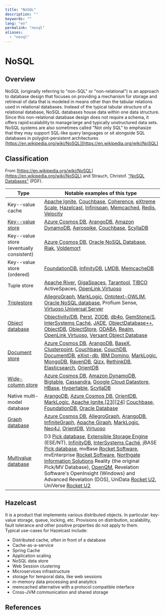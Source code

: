 ```yaml
---
title: "NoSQL"
description: ""
keywords: ""
lang: "en"
permalink: "nosql"
aliases:
  - "nosql"
---
```



# NoSQL

## Overview

NoSQL (originally referring to "non-SQL" or "non-relational") is an approach to database design that focuses on providing a mechanism for storage and retrieval of data that is modeled in means other than the tabular relations used in relational databases. Instead of the typical tabular structure of a relational database, NoSQL databases house data within one data structure. Since this non-relational database design does not require a schema, it offers rapid scalability to manage large and typically unstructured data sets. NoSQL systems are also sometimes called "Not only SQL" to emphasize that they may support SQL-like query languages or sit alongside SQL databases in polyglot-persistent architectures [https://en.wikipedia.org/wiki/NoSQL](https://en.wikipedia.org/wiki/NoSQL)

## Classification

From [https://en.wikipedia.org/wiki/NoSQL](https://en.wikipedia.org/wiki/NoSQL) and Strauch, Christof. ["NoSQL Databases"](http://www.christof-strauch.de/nosqldbs.pdf) (PDF).

|                                                  Type                                                   |                                                                                                                                                                                                                                                                                                                                                                                                                                                                                                                                                             Notable examples of this type                                                                                                                                                                                                                                                                                                                                                                                                                                                                                                                                                              |
|---------------------------------------------------------------------------------------------------------|--------------------------------------------------------------------------------------------------------------------------------------------------------------------------------------------------------------------------------------------------------------------------------------------------------------------------------------------------------------------------------------------------------------------------------------------------------------------------------------------------------------------------------------------------------------------------------------------------------------------------------------------------------------------------------------------------------------------------------------------------------------------------------------------------------------------------------------------------------------------------------------------------------------------------------------------------------------------------------------------------------------------------------------------------------------------------------------------------------------------------------------------------------|
| Key--value cache                                                                                        | [Apache Ignite](https://en.wikipedia.org/wiki/Apache_Ignite "Apache Ignite"), [Couchbase](https://en.wikipedia.org/wiki/Couchbase "Couchbase"), [Coherence](https://en.wikipedia.org/wiki/Oracle_Coherence "Oracle Coherence"), [eXtreme Scale](https://en.wikipedia.org/wiki/IBM_WebSphere_eXtreme_Scale "IBM WebSphere eXtreme Scale"), [Hazelcast](https://en.wikipedia.org/wiki/Hazelcast "Hazelcast"), [Infinispan](https://en.wikipedia.org/wiki/Infinispan "Infinispan"), [Memcached](https://en.wikipedia.org/wiki/Memcached "Memcached"), [Redis](https://en.wikipedia.org/wiki/Redis "Redis"), [Velocity](<https://en.wikipedia.org/wiki/Velocity_(memory_cache)> "Velocity (memory cache)")                                                                                                                                                                                                                                                                                                                                                                                                                                                   |
| [Key--value store](https://en.wikipedia.org/wiki/Key–value_database "Key–value database")               | [Azure Cosmos DB](https://en.wikipedia.org/wiki/Azure_Cosmos_DB "Azure Cosmos DB"), [ArangoDB](https://en.wikipedia.org/wiki/ArangoDB "ArangoDB"), [Amazon DynamoDB](https://en.wikipedia.org/wiki/Amazon_DynamoDB "Amazon DynamoDB"), [Aerospike](<https://en.wikipedia.org/wiki/Aerospike_(database)> "Aerospike (database)"), [Couchbase](https://en.wikipedia.org/wiki/Couchbase "Couchbase"), [ScyllaDB](<https://en.wikipedia.org/wiki/Scylla_(database)> "Scylla (database)")                                                                                                                                                                                                                                                                                                                                                                                                                                                                                                                                                                                                                                                                       |
| Key--value store (eventually consistent)                                                                | [Azure Cosmos DB](https://en.wikipedia.org/wiki/Azure_Cosmos_DB "Azure Cosmos DB"), [Oracle NoSQL Database](https://en.wikipedia.org/wiki/Oracle_NoSQL_Database "Oracle NoSQL Database"), [Riak](https://en.wikipedia.org/wiki/Riak "Riak"), [Voldemort](<https://en.wikipedia.org/wiki/Voldemort_(distributed_data_store)> "Voldemort (distributed data store)")                                                                                                                                                                                                                                                                                                                                                                                                                                                                                                                                                                                                                                                                                                                                                                                        |
| Key--value store (ordered)                                                                              | [FoundationDB](https://en.wikipedia.org/wiki/FoundationDB "FoundationDB"), [InfinityDB](https://en.wikipedia.org/wiki/InfinityDB "InfinityDB"), [LMDB](https://en.wikipedia.org/wiki/Lightning_Memory-Mapped_Database "Lightning Memory-Mapped Database"), [MemcacheDB](https://en.wikipedia.org/wiki/MemcacheDB "MemcacheDB")                                                                                                                                                                                                                                                                                                                                                                                                                                                                                                                                                                                                                                                                                                                                                                                                                         |
| Tuple store                                                                                             | [Apache River](https://en.wikipedia.org/wiki/Jini "Jini"), [GigaSpaces](https://en.wikipedia.org/wiki/GigaSpaces "GigaSpaces"), [Tarantool](https://en.wikipedia.org/wiki/Tarantool "Tarantool"), [TIBCO](https://en.wikipedia.org/wiki/TIBCO_Software "TIBCO Software") ActiveSpaces, [OpenLink Virtuoso](https://en.wikipedia.org/wiki/Virtuoso_Universal_Server "Virtuoso Universal Server")                                                                                                                                                                                                                                                                                                                                                                                                                                                                                                                                                                                                                                                                                                                                                        |
| [Triplestore](https://en.wikipedia.org/wiki/Triplestore "Triplestore")                                  | [AllegroGraph](https://en.wikipedia.org/wiki/AllegroGraph "AllegroGraph"), [MarkLogic](https://en.wikipedia.org/wiki/MarkLogic_Server "MarkLogic Server"), [Ontotext-OWLIM](https://en.wikipedia.org/wiki/Ontotext "Ontotext"), [Oracle NoSQL database](https://en.wikipedia.org/wiki/Oracle_NoSQL_Database "Oracle NoSQL Database"), Profium Sense, [Virtuoso Universal Server](https://en.wikipedia.org/wiki/Virtuoso_Universal_Server "Virtuoso Universal Server")                                                                                                                                                                                                                                                                                                                                                                                                                                                                                                                                                                                                                                                                                  |
| [Object database](https://en.wikipedia.org/wiki/Object_database "Object database")                      | [Objectivity/DB](https://en.wikipedia.org/wiki/Objectivity/DB "Objectivity/DB"), [Perst](https://en.wikipedia.org/wiki/Perst "Perst"), [ZODB](https://en.wikipedia.org/wiki/Zope_Object_Database "Zope Object Database"), [db4o](https://en.wikipedia.org/wiki/Db4o "Db4o"), [GemStone/S](<https://en.wikipedia.org/wiki/Gemstone_(database)> "Gemstone (database)"), [InterSystems Caché](https://en.wikipedia.org/wiki/InterSystems_Caché "InterSystems Caché"), [JADE](<https://en.wikipedia.org/wiki/JADE_(programming_language)> "JADE (programming language)"), [ObjectDatabase++](https://en.wikipedia.org/wiki/ObjectDatabase++ "ObjectDatabase++"), [ObjectDB](https://en.wikipedia.org/wiki/ObjectDB "ObjectDB"), [ObjectStore](https://en.wikipedia.org/wiki/ObjectStore "ObjectStore"), [ODABA](https://en.wikipedia.org/wiki/Odaba "Odaba"), [Realm](<https://en.wikipedia.org/wiki/Realm_(database)> "Realm (database)"), [OpenLink Virtuoso](https://en.wikipedia.org/wiki/Virtuoso_Universal_Server "Virtuoso Universal Server"), [Versant Object Database](https://en.wikipedia.org/wiki/Versant_Object_Database "Versant Object Database") |
| [Document store](https://en.wikipedia.org/wiki/Document-oriented_database "Document-oriented database") | [Azure Cosmos DB](https://en.wikipedia.org/wiki/Azure_Cosmos_DB "Azure Cosmos DB"), [ArangoDB](https://en.wikipedia.org/wiki/ArangoDB "ArangoDB"), [BaseX](https://en.wikipedia.org/wiki/BaseX "BaseX"), [Clusterpoint](https://en.wikipedia.org/wiki/Clusterpoint "Clusterpoint"), [Couchbase](https://en.wikipedia.org/wiki/Couchbase "Couchbase"), [CouchDB](https://en.wikipedia.org/wiki/CouchDB "CouchDB"), [DocumentDB](https://en.wikipedia.org/wiki/DocumentDB "DocumentDB"), [eXist-db](https://en.wikipedia.org/wiki/EXist "EXist"), [IBM Domino](https://en.wikipedia.org/wiki/Lotus_Notes "Lotus Notes"), [MarkLogic](https://en.wikipedia.org/wiki/MarkLogic "MarkLogic"), [MongoDB](https://en.wikipedia.org/wiki/MongoDB "MongoDB"), [RavenDB](https://en.wikipedia.org/wiki/RavenDB "RavenDB"), [Qizx](https://en.wikipedia.org/wiki/Qizx "Qizx"), [RethinkDB](https://en.wikipedia.org/wiki/RethinkDB "RethinkDB"), [Elasticsearch](https://en.wikipedia.org/wiki/Elasticsearch "Elasticsearch"), [OrientDB](https://en.wikipedia.org/wiki/OrientDB "OrientDB")                                                                      |
| [Wide-column store](https://en.wikipedia.org/wiki/Wide-column_store "Wide-column store")                | [Azure Cosmos DB](https://en.wikipedia.org/wiki/Azure_Cosmos_DB "Azure Cosmos DB"), [Amazon DynamoDB](https://en.wikipedia.org/wiki/Amazon_DynamoDB "Amazon DynamoDB"), [Bigtable](https://en.wikipedia.org/wiki/Bigtable "Bigtable"), [Cassandra](https://en.wikipedia.org/wiki/Apache_Cassandra "Apache Cassandra"), [Google Cloud Datastore](https://en.wikipedia.org/wiki/Google_Cloud_Datastore "Google Cloud Datastore"), [HBase](https://en.wikipedia.org/wiki/Apache_HBase "Apache HBase"), [Hypertable](https://en.wikipedia.org/wiki/Hypertable "Hypertable"), [ScyllaDB](<https://en.wikipedia.org/wiki/Scylla_(database)> "Scylla (database)")                                                                                                                                                                                                                                                                                                                                                                                                                                                                                               |
| Native multi-model database                                                                             | [ArangoDB](https://en.wikipedia.org/wiki/ArangoDB "ArangoDB"), [Azure Cosmos DB](https://en.wikipedia.org/wiki/Azure_Cosmos_DB "Azure Cosmos DB"), [OrientDB](https://en.wikipedia.org/wiki/OrientDB "OrientDB"), [MarkLogic](https://en.wikipedia.org/wiki/MarkLogic_Server "MarkLogic Server"), [Apache Ignite](https://en.wikipedia.org/wiki/Apache_Ignite "Apache Ignite"),[\[23\]](https://en.wikipedia.org/wiki/NoSQL#cite_note-23)[\[24\]](https://en.wikipedia.org/wiki/NoSQL#cite_note-24) [Couchbase](https://en.wikipedia.org/wiki/Couchbase "Couchbase"), [FoundationDB](https://en.wikipedia.org/wiki/FoundationDB "FoundationDB"), [Oracle Database](https://en.wikipedia.org/wiki/Oracle_Database "Oracle Database")                                                                                                                                                                                                                                                                                                                                                                                                                    |
| [Graph database](https://en.wikipedia.org/wiki/Graph_database "Graph database")                         | [Azure Cosmos DB](https://en.wikipedia.org/wiki/Azure_Cosmos_DB "Azure Cosmos DB"), [AllegroGraph](https://en.wikipedia.org/wiki/AllegroGraph "AllegroGraph"), [ArangoDB](https://en.wikipedia.org/wiki/ArangoDB "ArangoDB"), [InfiniteGraph](https://en.wikipedia.org/wiki/InfiniteGraph "InfiniteGraph"), [Apache Giraph](https://en.wikipedia.org/wiki/Apache_Giraph "Apache Giraph"), [MarkLogic](https://en.wikipedia.org/wiki/MarkLogic "MarkLogic"), [Neo4J](https://en.wikipedia.org/wiki/Neo4J "Neo4J"), [OrientDB](https://en.wikipedia.org/wiki/OrientDB "OrientDB"), [Virtuoso](https://en.wikipedia.org/wiki/Virtuoso_Universal_Server "Virtuoso Universal Server")                                                                                                                                                                                                                                                                                                                                                                                                                                                                       |
| [Multivalue database](https://en.wikipedia.org/wiki/MultiValue "MultiValue")                            | D3 [Pick database](https://en.wikipedia.org/wiki/Pick_database "Pick database"), [Extensible Storage Engine](https://en.wikipedia.org/wiki/Extensible_Storage_Engine "Extensible Storage Engine") (ESE/NT), [InfinityDB](https://en.wikipedia.org/wiki/InfinityDB "InfinityDB"), [InterSystems Caché](https://en.wikipedia.org/wiki/InterSystems_Caché "InterSystems Caché"), jBASE [Pick database](https://en.wikipedia.org/wiki/Pick_database "Pick database"), mvBase [Rocket Software](https://en.wikipedia.org/wiki/Rocket_Software "Rocket Software"), mvEnterprise [Rocket Software](https://en.wikipedia.org/wiki/Rocket_Software "Rocket Software"), [Northgate Information Solutions](https://en.wikipedia.org/wiki/Northgate_Information_Solutions "Northgate Information Solutions") Reality (the original Pick/MV Database), [OpenQM](https://en.wikipedia.org/wiki/OpenQM "OpenQM"), Revelation Software's OpenInsight (Windows) and Advanced Revelation (DOS), UniData [Rocket U2](https://en.wikipedia.org/wiki/Rocket_U2 "Rocket U2"), UniVerse [Rocket U2](https://en.wikipedia.org/wiki/Rocket_U2 "Rocket U2")                      |

## Hazelcast

It is a product that implements various distributed objects. In particular: key-value storage, queue, locking, etc. Provisions on distribution, scalability, fault tolerance and other positive properties do not apply to them.  
Typical use-cases for Hazelcast include:

* Distributed cache, often in front of a database
* Cache-as-a-service
* Spring Cache
* Application scaling
* NoSQL data store
* Web Session clustering
* Microservices infrastructure
* storage for temporal data, like web sessions
* in-memory data processing and analytics
* memcached alternative with a protocol compatible interface
* Cross-JVM communication and shared storage

## References
